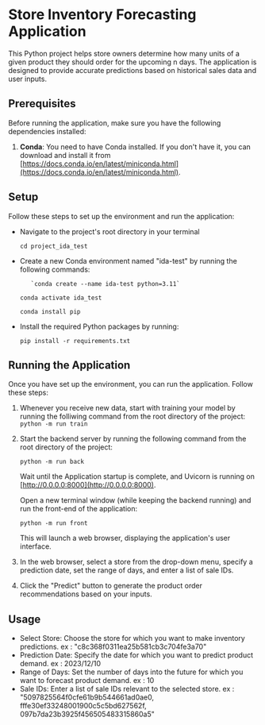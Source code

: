 ﻿
# Store Inventory Forecasting Application

This Python project helps store owners determine how many units of a given product they should order for the upcoming n days. The application is designed to provide accurate predictions based on historical sales data and user inputs.

## Prerequisites

Before running the application, make sure you have the following dependencies installed:

1.  **Conda**: You need to have Conda installed. If you don't have it, you can download and install it from [https://docs.conda.io/en/latest/miniconda.html](https://docs.conda.io/en/latest/miniconda.html).

## Setup

Follow these steps to set up the environment and run the application:
    
-   Navigate to the project's root directory in your terminal
    
	  `cd project_ida_test` 
    
-   Create a new Conda environment named "ida-test" by running the following commands:
    
           `conda create --name ida-test python=3.11`

	   `conda activate ida_test` 
	   
	   `conda install pip` 
    
-   Install the required Python packages by running:    

	 `pip install -r requirements.txt` 
    

## Running the Application

Once you have set up the environment, you can run the application. Follow these steps:

1.  Whenever you receive new data, start with training your model by running the folliwing command from the root directory of the project:
	`python -m run train` 

2. Start the backend server by running the following command from the root directory of the project:    

	`python -m run back` 
    
    Wait until the Application startup is complete, and Uvicorn is running on [http://0.0.0.0:8000](http://0.0.0.0:8000).
    
	Open a new terminal window (while keeping the backend running) and run the front-end of the application:    

	 `python -m run front` 
    
    This will launch a web browser, displaying the application's user interface.
    
3.  In the web browser, select a store from the drop-down menu, specify a prediction date, set the range of days, and enter a list of sale IDs.
    
4.  Click the "Predict" button to generate the product order recommendations based on your inputs.
    

## Usage

-   Select Store: Choose the store for which you want to make inventory predictions.
	ex : "c8c368f0311ea25b581cb3c704fe3a70"
-   Prediction Date: Specify the date for which you want to predict product demand.
	ex : 2023/12/10
-   Range of Days: Set the number of days into the future for which you want to forecast product demand.
	ex : 10
-   Sale IDs: Enter a list of sale IDs relevant to the selected store.
	ex : "5097825564f0cfe61b9b544661ad0ae0, fffe30ef33248001900c5c5bd627562f, 097b7da23b3925f456505483315860a5"
